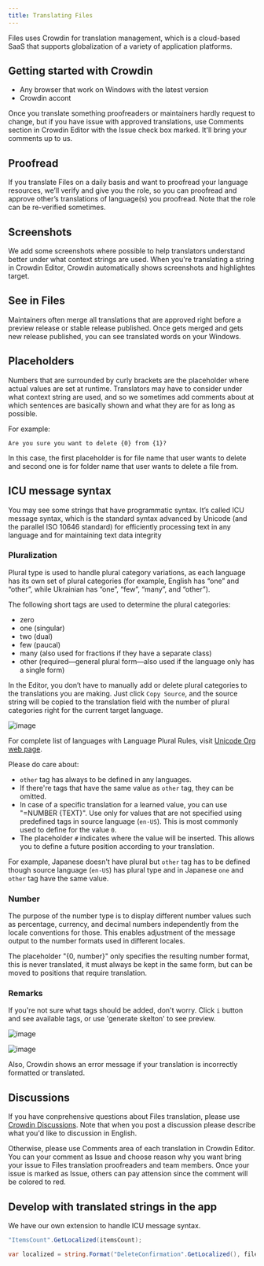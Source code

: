 ```yaml
---
title: Translating Files
---
```


Files uses Crowdin for translation management, which is a cloud-based SaaS that supports globalization of a variety of application platforms.

## Getting started with Crowdin

- Any browser that work on Windows with the latest version
- Crowdin accont

Once you translate something proofreaders or maintainers hardly request to change, but if you have issue with approved translations, use Comments section in Crowdin Editor with the Issue check box marked. It'll bring your comments up to us.

## Proofread

If you translate Files on a daily basis and want to proofread your language resources, we’ll verify and give you the role, so you can proofread and approve other’s translations of language(s) you proofread. Note that the role can be re-verified sometimes.

## Screenshots

We add some screenshots where possible to help translators understand better under what context strings are used.
When you're translating a string in Crowdin Editor, Crowdin automatically shows screenshots and highlightes target.

## See in Files

Maintainers often merge all translations that are approved right before a preview release or stable release published. Once gets merged and gets new release published, you can see translated words on your Windows.

## Placeholders

Numbers that are surrounded by curly brackets are the placeholder where actual values are set at runtime. Translators may have to consider under what context string are used, and so we sometimes add comments about at which sentences are basically shown and what they are for as long as possible.

For example:

```
Are you sure you want to delete {0} from {1}?
```

In this case, the first placeholder is for file name that user wants to delete and second one is for folder name that user wants to delete a file from.

## ICU message syntax

You may see some strings that have programmatic syntax.
It’s called ICU message syntax, which is the standard syntax advanced by Unicode (and the parallel ISO 10646 standard) for efficiently processing text in any language and for maintaining text data integrity

### Pluralization

Plural type is used to handle plural category variations, as each language has its own set of plural categories (for example, English has “one” and “other”, while Ukrainian has “one”, “few”, “many”, and “other”).

The following short tags are used to determine the plural categories:

- zero
- one (singular)
- two (dual)
- few (paucal)
- many (also used for fractions if they have a separate class)
- other (required—general plural form—also used if the language only has a single form)

In the Editor, you don’t have to manually add or delete plural categories to the translations you are making. Just click `Copy Source`, and the source string will be copied to the translation field with the number of plural categories right for the current target language.

![image](https://github.com/0x5bfa/Website/assets/62196528/830ef3f0-945b-4dae-8381-00805c7bd590)

For complete list of languages with Language Plural Rules, visit [Unicode Org web page](https://www.unicode.org/cldr/charts/45/supplemental/language_plural_rules.html).

Please do care about:

- `other` tag has always to be defined in any languages.
- If there're tags that have the same value as `other` tag, they can be omitted.
- In case of a specific translation for a learned value, you can use "=NUMBER {TEXT}". Use only for values that are not specified using predefined tags in source language (`en-US`). This is most commonly used to define for the value `0`.
- The placeholder `#` indicates where the value will be inserted. This allows you to define a future position according to your translation.

For example, Japanese doesn't have plural but `other` tag has to be defined though source language (`en-US`) has plural type and in Japanese `one` and `other` tag have the same value.

### Number

The purpose of the number type is to display different number values such as percentage, currency, and decimal numbers independently from the locale conventions for those. This enables adjustment of the message output to the number formats used in different locales.

The placeholder "{0, number}" only specifies the resulting number format, this is never translated, it must always be kept in the same form, but can be moved to positions that require translation.

### Remarks

If you're not sure what tags should be added, don't worry. Click `i` button and see available tags, or use 'generate skelton' to see preview.

![image](https://github.com/0x5bfa/Website/assets/62196528/a66edfbc-1bc1-42d0-8843-76af330fc861)

![image](https://private-user-images.githubusercontent.com/84145589/336040857-ee954a9b-ef7b-4cf5-8e5e-a6394ebabb1c.png)

Also, Crowdin shows an error message if your translation is incorrectly formatted or translated.

## Discussions

If you have conprehensive questions about Files translation, please use [Crowdin Discussions](https://crowdin.com/project/files-app/discussions). Note that when you post a discussion please describe what you'd like to discussion in English.

Otherwise, please use Comments area of each translation in Crowdin Editor. You can your comment as Issue and choose reason why you want bring your issue to Files translation proofreaders and team members. Once your issue is marked as Issue, others can pay attension since the comment will be colored to red.

## Develop with translated strings in the app

We have our own extension to handle ICU message syntax.
```cs
"ItemsCount".GetLocalized(itemsCount);
```
```cs
var localized = string.Format("DeleteConfirmation".GetLocalized(), fileName, parentFolderName);
```
